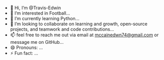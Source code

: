 - 👋 Hi, I’m @Travis-Edwin
- 👀 I’m interested in Football...
- 🌱 I’m currently learning Python...
- 💞️ I’m looking to collaborate on learning and growth, open-source projects, and teamwork and code contributions...
- 📫 feel free to reach me out via email at mccainedwn74@gmail.com or message me on GitHub...
- 😄 Pronouns: ...
- ⚡ Fun fact: ...

<!---
Travis-Edwin/Travis-Edwin is a ✨ special ✨ repository because its `README.md` (this file) appears on your GitHub profile.
You can click the Preview link to take a look at your changes.
--->
